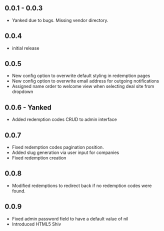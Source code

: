 ## 0.0.1 - 0.0.3
* Yanked due to bugs. Missing vendor directory.

## 0.0.4
* initial release

## 0.0.5
* New config option to overwrite default styling in redemption pages
* New config option to overwrite email address for outgoing notifications
* Assigned name order to welcome view when selecting deal site from dropdown

## 0.0.6 - Yanked
* Added redemption codes CRUD to admin interface

## 0.0.7
* Fixed redemption codes pagination position.
* Added slug generation via user input for companies
* Fixed redemption creation

## 0.0.8
* Modified redemptions to redirect back if no redemption codes were found.

## 0.0.9
* Fixed admin password field to have a default value of nil
* Introduced HTML5 Shiv